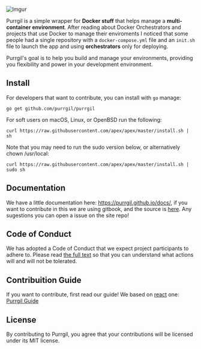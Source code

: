 ![Imgur](http://i.imgur.com/ixH5L0K.png)

Purrgil is a simple wrapper for **Docker stuff** that helps manage a **multi-container environment**. After reading about Docker Orchestrators and projects that use Docker to manage their
enviroments I noticed that some people had a single repository with a `docker-compose.yml` file and an `init.sh` file to launch the app and using **orchestrators** only for deploying.

Purrgil's goal is to help you build and manage your environments, providing you flexibility and power in your development environment.

## Install
For developers that want to contribute, you can install with `go` manage:
```
go get github.com/purrgil/purrgil
```

For soft users on macOS, Linux, or OpenBSD run the following:

```
curl https://raw.githubusercontent.com/apex/apex/master/install.sh | sh
```

Note that you may need to run the sudo version below, or alternatively chown /usr/local:

```
curl https://raw.githubusercontent.com/apex/apex/master/install.sh | sudo sh
```

## Documentation
We have a little documentation here: https://purrgil.github.io/docs/, if you want to contribute in this we are using gitbook, and the source is [here](). Any sugestions you can open a issue on the site repo!

## Code of Conduct

We has adopted a Code of Conduct that we expect project participants to adhere to. Please read [the full text](https://github.com/purrgil/purrgil/tree/master/.github/CODE_OF_CONDUCT.md) so that you can understand what actions will and will not be tolerated.

## Contribuition Guide
If you want to contribute, first read our guide! We based on [react]() one: [Purrgil Guide](https://github.com/purrgil/purrgil/tree/master/.github/CONTRIBUTING.md)

## License

By contributing to Purrgil, you agree that your contributions will be licensed under its MIT license.


